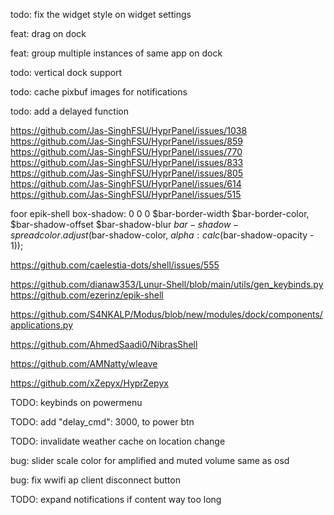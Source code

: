 
todo: fix the widget style on widget settings

feat: drag on dock

feat: group multiple instances of same app on dock

todo: vertical dock support

todo: cache pixbuf images for notifications

todo: add a delayed function

https://github.com/Jas-SinghFSU/HyprPanel/issues/1038
https://github.com/Jas-SinghFSU/HyprPanel/issues/859
https://github.com/Jas-SinghFSU/HyprPanel/issues/770
https://github.com/Jas-SinghFSU/HyprPanel/issues/833
https://github.com/Jas-SinghFSU/HyprPanel/issues/805
https://github.com/Jas-SinghFSU/HyprPanel/issues/614
https://github.com/Jas-SinghFSU/HyprPanel/issues/515



foor epik-shell
  box-shadow:
    0 0 0 $bar-border-width $bar-border-color,
    $bar-shadow-offset $bar-shadow-blur $bar-shadow-spread
      color.adjust($bar-shadow-color, $alpha: calc($bar-shadow-opacity - 1));


https://github.com/caelestia-dots/shell/issues/555

https://github.com/dianaw353/Lunur-Shell/blob/main/utils/gen_keybinds.py
https://github.com/ezerinz/epik-shell

https://github.com/S4NKALP/Modus/blob/new/modules/dock/components/applications.py

https://github.com/AhmedSaadi0/NibrasShell

https://github.com/AMNatty/wleave

https://github.com/xZepyx/HyprZepyx

TODO: keybinds on powermenu

TODO: add 		"delay_cmd": 3000, to power btn

TODO: invalidate weather cache on location change


bug: slider scale color for amplified and muted volume same as osd


bug: fix wwifi ap client disconnect button

TODO: expand notifications if content way too long
